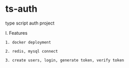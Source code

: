 # ts-auth
type script auth project

  I. Features
    
    1. docker deployment

    2. redis, mysql connect

    3. create users, login, generate token, verify token
